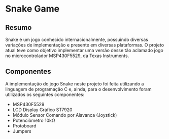 # Snake Game

## Resumo

Snake é um jogo conhecido internacionalmente, possuindo diversas variações de implementação e presente em diversas plataformas. O projeto atual teve como objetivo implementar uma versão desse tão aclamado jogo no microcontrolador MSP430F5529, da Texas Instruments.

## Componentes

A implementação do jogo Snake neste projeto foi feita utilizando a linguagem de programação C e, ainda, para o desenvolvimento foram utilizados os seguintes componentes:

- MSP430F5529
- LCD Display Gráfico ST7920
- Módulo Sensor Comando por Alavanca (Joystick)
- Potenciômetro 10kΩ
- Protoboard
- Jumpers
